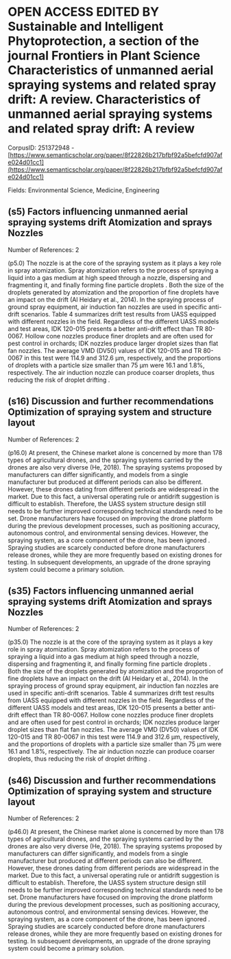 # OPEN ACCESS EDITED BY Sustainable and Intelligent Phytoprotection, a section of the journal Frontiers in Plant Science Characteristics of unmanned aerial spraying systems and related spray drift: A review. Characteristics of unmanned aerial spraying systems and related spray drift: A review

CorpusID: 251372948 - [https://www.semanticscholar.org/paper/8f22826b217bfbf92a5befcfd907afe024d01cc1](https://www.semanticscholar.org/paper/8f22826b217bfbf92a5befcfd907afe024d01cc1)

Fields: Environmental Science, Medicine, Engineering

## (s5) Factors influencing unmanned aerial spraying systems drift Atomization and sprays Nozzles
Number of References: 2

(p5.0) The nozzle is at the core of the spraying system as it plays a key role in spray atomization. Spray atomization refers to the process of spraying a liquid into a gas medium at high speed through a nozzle, dispersing and fragmenting it, and finally forming fine particle droplets . Both the size of the droplets generated by atomization and the proportion of fine droplets have an impact on the drift (Al Heidary et al., 2014). In the spraying process of ground spray equipment, air induction fan nozzles are used in specific anti-drift scenarios. Table 4 summarizes drift test results from UASS equipped with different nozzles in the field. Regardless of the different UASS models and test areas, IDK 120-015 presents a better anti-drift effect than TR 80-0067. Hollow cone nozzles produce finer droplets and are often used for pest control in orchards; IDK nozzles produce larger droplet sizes than flat fan nozzles. The average VMD (DV50) values of IDK 120-015 and TR 80-0067 in this test were 114.9 and 312.6 µm, respectively, and the proportions of droplets with a particle size smaller than 75 µm were 16.1 and 1.8%, respectively. The air induction nozzle can produce coarser droplets, thus reducing the risk of droplet drifting .
## (s16) Discussion and further recommendations Optimization of spraying system and structure layout
Number of References: 2

(p16.0) At present, the Chinese market alone is concerned by more than 178 types of agricultural drones, and the spraying systems carried by the drones are also very diverse (He, 2018). The spraying systems proposed by manufacturers can differ significantly, and models from a single manufacturer but produced at different periods can also be different. However, these drones dating from different periods are widespread in the market. Due to this fact, a universal operating rule or antidrift suggestion is difficult to establish. Therefore, the UASS system structure design still needs to be further improved corresponding technical standards need to be set. Drone manufacturers have focused on improving the drone platform during the previous development processes, such as positioning accuracy, autonomous control, and environmental sensing devices. However, the spraying system, as a core component of the drone, has been ignored . Spraying studies are scarcely conducted before drone manufacturers release drones, while they are more frequently based on existing drones for testing. In subsequent developments, an upgrade of the drone spraying system could become a primary solution.
## (s35) Factors influencing unmanned aerial spraying systems drift Atomization and sprays Nozzles
Number of References: 2

(p35.0) The nozzle is at the core of the spraying system as it plays a key role in spray atomization. Spray atomization refers to the process of spraying a liquid into a gas medium at high speed through a nozzle, dispersing and fragmenting it, and finally forming fine particle droplets . Both the size of the droplets generated by atomization and the proportion of fine droplets have an impact on the drift (Al Heidary et al., 2014). In the spraying process of ground spray equipment, air induction fan nozzles are used in specific anti-drift scenarios. Table 4 summarizes drift test results from UASS equipped with different nozzles in the field. Regardless of the different UASS models and test areas, IDK 120-015 presents a better anti-drift effect than TR 80-0067. Hollow cone nozzles produce finer droplets and are often used for pest control in orchards; IDK nozzles produce larger droplet sizes than flat fan nozzles. The average VMD (DV50) values of IDK 120-015 and TR 80-0067 in this test were 114.9 and 312.6 µm, respectively, and the proportions of droplets with a particle size smaller than 75 µm were 16.1 and 1.8%, respectively. The air induction nozzle can produce coarser droplets, thus reducing the risk of droplet drifting .
## (s46) Discussion and further recommendations Optimization of spraying system and structure layout
Number of References: 2

(p46.0) At present, the Chinese market alone is concerned by more than 178 types of agricultural drones, and the spraying systems carried by the drones are also very diverse (He, 2018). The spraying systems proposed by manufacturers can differ significantly, and models from a single manufacturer but produced at different periods can also be different. However, these drones dating from different periods are widespread in the market. Due to this fact, a universal operating rule or antidrift suggestion is difficult to establish. Therefore, the UASS system structure design still needs to be further improved corresponding technical standards need to be set. Drone manufacturers have focused on improving the drone platform during the previous development processes, such as positioning accuracy, autonomous control, and environmental sensing devices. However, the spraying system, as a core component of the drone, has been ignored . Spraying studies are scarcely conducted before drone manufacturers release drones, while they are more frequently based on existing drones for testing. In subsequent developments, an upgrade of the drone spraying system could become a primary solution.
